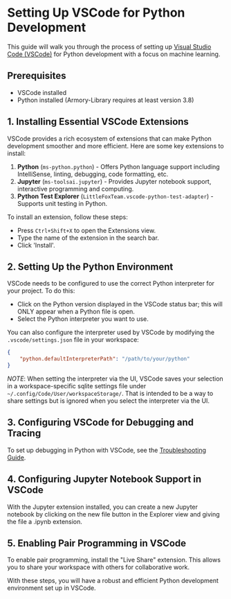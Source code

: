 # Setting Up VSCode for Python Development

This guide will walk you through the process of setting up [Visual Studio Code (VSCode)](https://code.visualstudio.com/) for Python development with a focus on machine learning.

## Prerequisites

- VSCode installed
- Python installed (Armory-Library requires at least version 3.8)

## 1. Installing Essential VSCode Extensions

VSCode provides a rich ecosystem of extensions that can make Python development smoother and more efficient. Here are some key extensions to install:

1. **Python** (`ms-python.python`) - Offers Python language support including IntelliSense, linting, debugging, code formatting, etc.
2. **Jupyter** (`ms-toolsai.jupyter`) - Provides Jupyter notebook support, interactive programming and computing.
3. **Python Test Explorer** (`LittleFoxTeam.vscode-python-test-adapter`) - Supports unit testing in Python.

To install an extension, follow these steps:

- Press `Ctrl+Shift+X` to open the Extensions view.
- Type the name of the extension in the search bar.
- Click 'Install'.

## 2. Setting Up the Python Environment

VSCode needs to be configured to use the correct Python interpreter for your project. To do this:

- Click on the Python version displayed in the VSCode status bar; this will ONLY appear when a Python file is open.
- Select the Python interpreter you want to use.

You can also configure the interpreter used by VSCode by modifying the `.vscode/settings.json` file in your workspace:

```json
{
    "python.defaultInterpreterPath": "/path/to/your/python"
}
```

*NOTE*: When setting the interpreter via the UI, VSCode saves your selection in a workspace-specific sqlite settings file under `~/.config/Code/User/workspaceStorage/`. That is intended to be a way to share settings but is ignored when you select the interpreter via the UI.

## 3. Configuring VSCode for Debugging and Tracing

To set up debugging in Python with VSCode, see the [Troubleshooting Guide](./troubleshooting.md#visual-studio-codes-debugger).

## 4. Configuring Jupyter Notebook Support in VSCode

With the Jupyter extension installed, you can create a new Jupyter notebook by clicking on the new file button in the Explorer view and giving the file a .ipynb extension.

## 5. Enabling Pair Programming in VSCode

To enable pair programming, install the "Live Share" extension. This allows you to share your workspace with others for collaborative work.


With these steps, you will have a robust and efficient Python development environment set up in VSCode.
